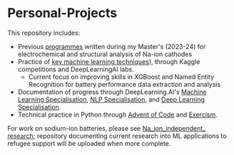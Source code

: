 # Personal-Projects

This repository includes:
* Previous [programmes](https://github.com/harryfyjiswalker/Personal-Projects-2/tree/main/Part%20II%20Code) written during my Master's (2023-24) for electrochemical and structural analysis of Na-ion cathodes
* Practice of [key machine learning techniques](https://github.com/harryfyjiswalker/Personal-Projects-2/tree/main/Key%20ML%20Techniques%20-%20Notes%20and%20Practice)), through Kaggle competitions and DeepLearningAI labs.
   - Current focus on improving skills in XGBoost and Named Entity Recognition for battery performance data extraction and analysis
* Documentation of progress through DeepLearning.AI's [Machine Learning Specialisation](https://github.com/harryfyjiswalker/Personal-Projects-2/tree/main/DeepLearning.AI%20Course%20Notes%20and%20Labs/Machine%20Learning%20Specialisation%20Notes%20%26%20Code), [NLP Specialisation](https://github.com/harryfyjiswalker/Personal-Projects-2/tree/main/DeepLearning.AI%20Course%20Notes%20and%20Labs/Machine%20Learning%20Specialisation%20Notes%20%26%20Code), and [Deep Learning Specialisation](https://github.com/harryfyjiswalker/Personal-Projects-2/tree/main/DeepLearning.AI%20Course%20Notes%20and%20Labs/Machine%20Learning%20Specialisation%20Notes%20%26%20Code).
* Technical practice in Python through [Advent of Code](https://github.com/harryfyjiswalker/Personal-Projects-2/tree/main/Python%20Practice/Advent%20of%20Code%20Solutions) and [Exercism](https://github.com/harryfyjiswalker/Personal-Projects-2/tree/main/Python%20Practice/Exercism%20Exercises).
    

For work on sodium-ion batteries, please see [Na_ion_independent_ research](https://github.com/harryfyjiswalker/Na_ion_independent_research); repository documenting current research into ML applications to refugee support will be uploaded when more complete.


